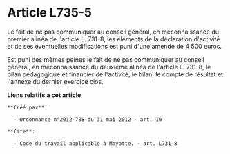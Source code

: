 # Article L735-5

Le fait de ne pas communiquer au conseil général, en méconnaissance du premier alinéa de l'article L. 731-8, les éléments de
la déclaration d'activité et de ses éventuelles modifications est puni d'une amende de 4 500 euros. 

Est puni des mêmes peines le fait de ne pas communiquer au conseil général, en méconnaissance du deuxième alinéa de l'article
L. 731-8, le bilan pédagogique et financier de l'activité, le bilan, le compte de résultat et l'annexe du dernier exercice
clos.

**Liens relatifs à cet article**

	**Créé par**:

	  - Ordonnance n°2012-788 du 31 mai 2012 - art. 10

	**Cite**:

	  - Code du travail applicable à Mayotte. - art. L731-8
